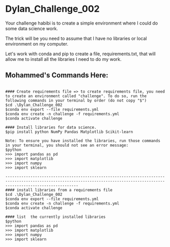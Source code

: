 # Dylan_Challenge_002

Your challenge habibi is to create a simple environment where I could do some data science work.

The trick will be you need to assume that I have no libraries or local environment on my computer.

Let's work with conda and pip to create a file, requirements.txt, that will allow me to install all the libraries I need to do my work.

## Mohammed's Commands Here:

```

#### Create requirements file => to create requirements file, you need to create an environment called "challenge". To do so, run the following commands in your terminal by order (do not copy "$")
$cd .\Dylan_Challenge_002
$conda env export --file requirements.yml
$conda env create -n challenge -f requirements.yml
$conda activate challenge

#### Install libraries for data science.
$pip install python NumPy Pandas Matplotlib Scikit-learn

Note: To ensure you have installed the libraries, run those commands in your terminal, you should not see an error message:
$python
>>> import pandas as pd
>>> import matplotlib
>>> import numpy
>>> import sklearn

----------------------------------------------------------------------------------------------------------------------------------------------------------------------------
#### install libraries from a requirements file
$cd .\Dylan_Challenge_002
$conda env export --file requirements.yml
$conda env create -n challenge -f requirements.yml
$conda activate challenge

#### list  the currently installed libraries
$python
>>> import pandas as pd
>>> import matplotlib
>>> import numpy
>>> import sklearn
```
